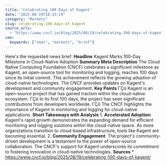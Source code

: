 ```yaml
---
title: 'Celebrating 100 Days of Kagent'
date: "2025-08-19T18:35:19"
category: "Markets"
slug: celebrating-100-days-of-kagent
source_urls:
  - "https://www.cncf.io/blog/2025/08/19/celebrating-100-days-of-kagent/"
seo:
  keywords: ["news", "markets", "brief"]
---
```

Here's the requested news brief:  **Headline** Kagent Marks 100-Day Milestone in Cloud-Native Adoption  **Summary Meta Description** The Cloud Native Computing Foundation (CNCF) celebrates a significant milestone as Kagent, an open-source tool for monitoring and logging, reaches 100 days since its initial commit. This achievement reflects the growing adoption of cloud-native technologies. The CNCF provides updates on Kagent's development and community engagement.  **Key Points**  ΓÇó Kagent is an open-source project that has gained traction within the cloud-native ecosystem. ΓÇó In its first 100 days, the project has seen significant contributions from developers worldwide. ΓÇó The CNCF highlights the importance of Kagent in monitoring and logging for cloud-native applications.  **Short Takeaways with Analysis**  1. **Accelerated Adoption**: Kagent's rapid growth demonstrates the expanding demand for efficient monitoring and logging solutions within the cloud-native space. As more organizations transition to cloud-based infrastructure, tools like Kagent are becoming essential. 2. **Community Engagement**: The project's community-driven development is a testament to the power of open-source collaboration. The CNCF's support for Kagent underscores its commitment to fostering innovation in cloud-native technologies.  **Sources** * https://www.cncf.io/blog/2025/08/19/celebrating-100-days-of-kagent/ 
